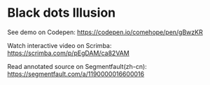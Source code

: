 # Black dots Illusion

See demo on Codepen: https://codepen.io/comehope/pen/gBwzKR

Watch interactive video on Scrimba: https://scrimba.com/p/pEgDAM/ca82VAM

Read annotated source on Segmentfault(zh-cn): https://segmentfault.com/a/1190000016600016